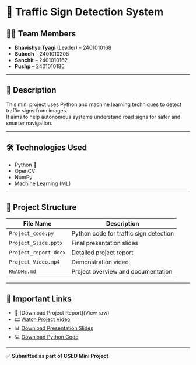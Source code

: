 # 🚦 Traffic Sign Detection System

## 👨‍💻 Team Members
- **Bhavishya Tyagi** (Leader) – 2401010168  
- **Subodh** – 2401010205  
- **Sanchit** – 2401010162  
- **Pushp** – 2401010186

---

## 📄 Description
This mini project uses Python and machine learning techniques to detect traffic signs from images.  
It aims to help autonomous systems understand road signs for safer and smarter navigation.

---

## 🛠️ Technologies Used
- Python 🐍
- OpenCV
- NumPy
- Machine Learning (ML)

---

## 📁 Project Structure

| File Name           | Description                        |
|---------------------|------------------------------------|
| `Project_code.py`   | Python code for traffic sign detection |
| `Project_Slide.pptx`| Final presentation slides          |
| `Project_report.docx`| Detailed project report            |
| `Project_Video.mp4` | Demonstration video                |
| `README.md`         | Project overview and documentation |

---

## 🔗 Important Links

- 📄 [Download Project Report](View raw)
- 🎞️ [Watch Project Video](https://drive.google.com/file/d/1n5yjZvgDBDALh5VCYD3D59kJEXp13ztk/view?usp=share_link)
- 📊 [Download Presentation Slides](https://github.com/ByteBard122006/Bhavishya_Tyagi_CSED_Traffic_Sign/raw/main/Project_Slide.pptx)
- 💻 [Download Python Code](https://github.com/ByteBard122006/Bhavishya_Tyagi_CSED_Traffic_Sign/raw/main/Project_code.py)

---

✅ **Submitted as part of CSED Mini Project**
